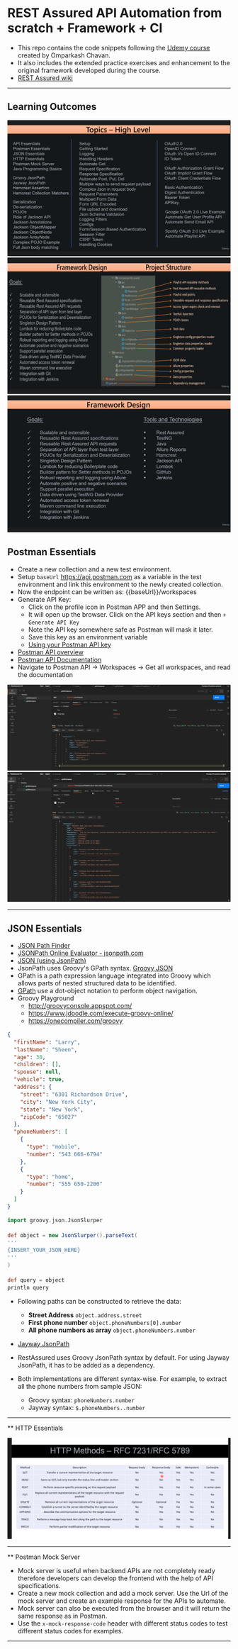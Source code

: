 # REST Assured API Automation from scratch + Framework + CI

* This repo contains the code snippets following
  the [Udemy course](https://www.udemy.com/course/rest-assured-api-automation/) created by Omparkash Chavan.
* It also includes the extended practice exercises and enhancement to the original framework developed during the
  course.
* [REST Assured wiki](https://github.com/rest-assured/rest-assured/wiki/Usage)

---

## Learning Outcomes

<img src="doc/topics.png" alt="course topics">

<img src="doc/framework-design-project-structure.png" alt="framework design and project structure">

<img src="doc/framework-design.png" alt="framework design">

## Postman Essentials

* Create a new collection and a new test environment.
* Setup `baseUrl` https://api.postman.com as a variable in the test environment and link this environment to the newly created collection.
* Now the endpoint can be written as: {{baseUrl}}/workspaces
* Generate API Key:
  * Click on the profile icon in Postman APP and then Settings.
  * It will open up the browser. Click on the API keys section and then `+ Generate API Key`
  * Note the API key somewhere safe as Postman will mask it later.
  * Save this key as an environment variable
  * [Using your Postman API key](https://learning.postman.com/docs/developer/postman-api/authentication/#generate-a-postman-api-key)
* [Postman API overview](https://learning.postman.com/docs/developer/postman-api/intro-api/)
* [Postman API Documentation](https://www.postman.com/postman/workspace/postman-public-workspace/documentation/12959542-c8142d51-e97c-46b6-bd77-52bb66712c9a)
* Navigate to Postman API -> Workspaces -> Get all workspaces, and read the documentation

<img src="doc/postmanAPI-getWorkspaces.png">

<img src="doc/postmanAPI-getWorkspace.png">

---

## JSON Essentials

* [JSON Path Finder](https://jsonpathfinder.com/)
* [JSONPath Online Evaluator - jsonpath.com](https://jsonpath.com/)
* [JSON (using JsonPath)](https://github.com/rest-assured/rest-assured/wiki/Usage#json-using-jsonpath)
* JsonPath uses Groovy's GPath syntax. [Groovy JSON](https://groovy-lang.org/json.html)
* GPath is a path expression language integrated into Groovy which allows parts of nested structured data to be identified. 
* [GPath](https://docs.groovy-lang.org/latest/html/documentation/core-semantics.html#gpath_expressions) use a dot-object notation to perform object navigation.
* Groovy Playground
  * http://groovyconsole.appspot.com/
  * https://www.jdoodle.com/execute-groovy-online/
  * https://onecompiler.com/groovy

```json
{
  "firstName": "Larry",
  "lastName": "Sheen",
  "age": 30,
  "children": [],
  "spouse": null,
  "vehicle": true,
  "address": {
    "street": "6301 Richardson Drive",
    "city": "New York City",
    "state": "New York",
    "zipCode": "65027"
  },
  "phoneNumbers": [
    {
      "type": "mobile",
      "number": "543 666-6794"
    },
    {
      "type": "home",
      "number": "555 650-2200"
    }
  ]
}
```

```groovy
import groovy.json.JsonSlurper

def object = new JsonSlurper().parseText(
'''
{INSERT_YOUR_JSON_HERE}
'''
)

def query = object
println query
```

* Following paths can be constructed to retrieve the data:
  * **Street Address** `object.address.street`
  * **First phone number** `object.phoneNumbers[0].number`
  * **All phone numbers as array** `object.phoneNumbers.number`

* [Jayway JsonPath](https://github.com/json-path/JsonPath)
* RestAssured uses Groovy JsonPath syntax by default. For using Jayway JsonPath, it has to be added as a dependency.
* Both implementations are different syntax-wise. For example, to extract all the phone numbers from sample JSON:
  * Groovy syntax: `phoneNumbers.number`
  * Jayway syntax: `$.phoneNumbers..number`

---

** HTTP Essentials

<img src="doc/http-methods.png" alt="http methods">

---

** Postman Mock Server

* Mock server is useful when backend APIs are not completely ready therefore developers can develop the frontend with the help of API specifications.
* Create a new mock collection and add a mock server. Use the Url of the mock server and create an example response for the APIs to automate.
* Mock server can also be executed from the browser and it will return the same response as in Postman.
* Use the `x-mock-response-code` header with different status codes to test different status codes for examples.

---

